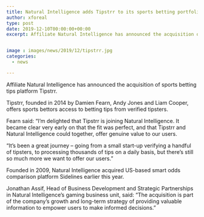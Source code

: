 ```yaml
---
title: Natural Intelligence adds Tipstrr to its sports betting portfolio
author: xforeal 
type: post
date: 2019-12-10T00:00:00+00:00
excerpt: Affiliate Natural Intelligence has announced the acquisition of sports betting tips platform Tipstrr


image : images/news/2019/12/tipstrr.jpg
categories:
  - news

---
```

Affiliate Natural Intelligence has announced the acquisition of sports betting tips platform Tipstrr.

Tipstrr, founded in 2014 by Damien Fearn, Andy Jones and Liam Cooper, offers sports bettors access to betting tips from verified tipsters.

Fearn said: &#8220;I&#8217;m delighted that Tipstrr is joining Natural Intelligence. It became clear very early on that the fit was perfect, and that Tipstrr and Natural Intelligence could together, offer genuine value to our users.

&ldquo;It&rsquo;s been a great journey &ndash; going from a small start-up verifying a handful of tipsters, to processing thousands of tips on a daily basis, but there&#8217;s still so much more we want to offer our users.&#8221;

Founded in 2009, Natural Intelligence acquired US-based smart odds comparison platform Sidelines earlier this year.

Jonathan Assif, Head of Business Development and Strategic Partnerships in Natural Intelligence&rsquo;s gaming business unit, said: &#8220;The acquisition is part of the company&#8217;s growth and long-term strategy of providing valuable information to empower users to make informed decisions.&rdquo;